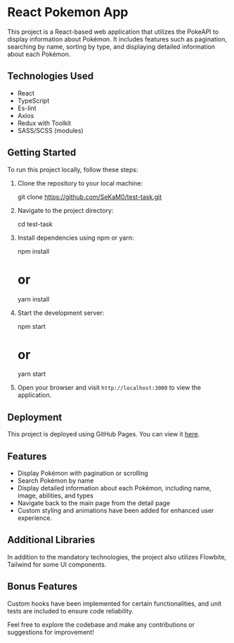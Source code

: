# React Pokemon App

This project is a React-based web application that utilizes the PokeAPI to display information about Pokémon. It includes features such as pagination, searching by name, sorting by type, and displaying detailed information about each Pokémon.

## Technologies Used

- React
- TypeScript
- Es-lint
- Axios
- Redux with Toolkit
- SASS/SCSS (modules)

## Getting Started

To run this project locally, follow these steps:

1. Clone the repository to your local machine:

   git clone https://github.com/SeKaM0/test-task.git

2. Navigate to the project directory:

   cd test-task

3. Install dependencies using npm or yarn:

   npm install

   # or

   yarn install

4. Start the development server:

   npm start

   # or

   yarn start

5. Open your browser and visit `http://localhost:3000` to view the application.

## Deployment

This project is deployed using GitHub Pages. You can view it [here](https://SeKaM0.github.io/test-task).

## Features

- Display Pokémon with pagination or scrolling
- Search Pokémon by name
- Display detailed information about each Pokémon, including name, image, abilities, and types
- Navigate back to the main page from the detail page
- Custom styling and animations have been added for enhanced user experience.

## Additional Libraries

In addition to the mandatory technologies, the project also utilizes Flowbite, Tailwind for some UI components.

## Bonus Features

Custom hooks have been implemented for certain functionalities, and unit tests are included to ensure code reliability.

Feel free to explore the codebase and make any contributions or suggestions for improvement!

